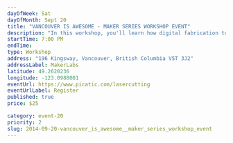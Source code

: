 ```yaml
---
dayOfWeek: Sat
dayOfMonth: Sept 20
title: "VANCOUVER IS AWESOME - MAKER SERIES WORKSHOP EVENT"
description: "In this workshop, you'll learn how digital fabrication tools like laser cutters and 3D printers work together to make almost anything. We'll create a collaborative geometric sculpture inspired by George Hart.  Workshop participants will also get a tour of MakerLabs and a personalized laser cut memento."
startTime: 7:00 PM
endTime: 
type: Workshop
address: "196 Kingsway, Vancouver, British Columbia V5T 3J2"
addressLabel: MakerLabs
latitude: 49.2620236
longitude: -123.0988001
eventUrl: https://www.picatic.com/lasercutting
eventUrlLabel: Register
published: true
price: $25

category: event-20
priority: 2
slug: 2014-09-20-vancouver_is_awesome__maker_series_workshop_event
---
```

